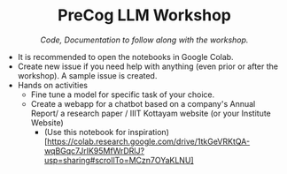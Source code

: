 <h1 align="center">PreCog LLM Workshop</h1>
<p align="center"><i>Code, Documentation to follow along with the workshop. </i></p>

- It is recommended to open the notebooks in Google Colab.
- Create new issue if you need help with anything (even prior or after the workshop). A sample issue is created.
- Hands on activities
    - Fine tune a model for specific task of your choice. 
    - Create a webapp for a chatbot based on a company's Annual Report/ a research paper / IIIT Kottayam website (or your Institute Website) 
        - (Use this notebook for inspiration)[https://colab.research.google.com/drive/1tkGeVRKtQA-wqBGqc7JrIK95MfWrDRlJ?usp=sharing#scrollTo=MCzn7OYaKLNU]


<!-- - Your feedback will help us improve material presented during the workshop. Fill in [this Form (takes ~4 mins)](https://forms.office.com/r/2xPT7D7P0G)
- We will provide you some assignments after the workshop.  Once you are done with the assignments, create a github repo with all the necessary files, make the repo public and fill in [this form (takes ~4 mins](https://forms.office.com/r/puwCBbFq5V). -->


